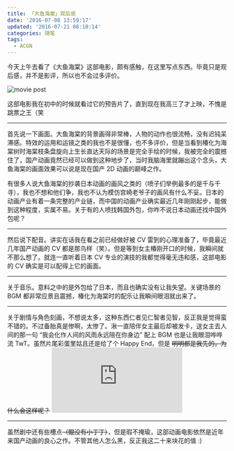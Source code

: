 ```yaml
---
title: 「大鱼海棠」观后感
date: '2016-07-08 13:59:17'
updated: '2016-07-21 08:10:14'
categories: 随笔
tags:
  - ACGN
---
```


今天上午去看了《大鱼海棠》这部电影，颇有感触，在这里写点东西。毕竟只是观后感，并不是影评，所以也不会过多评价。

![movie post](https://ooo.0o0.ooo/2016/07/20/5790145051c40.jpg)

这部电影我在初中的时候就看过它的预告片了，直到现在我高三了才上映，不愧是跳票之王（笑

<!--more-->
----------------

首先说一下画面。大鱼海棠的背景画得非常棒，人物的动作也很流畅，没有迟钝呆滞感。特效的运用和运镜之类的我也不是很懂，也不多评价，但是当看到椿化为海棠树时海棠枝条盘旋向上生长直达天际的场景是完全手绘的时候，我被完全的震撼住了，国产动画竟然已经可以做到这种地步了，当时我脑海里就蹦出这个念头，大鱼海棠的画面效果可以说是现在国产 2D 动画的巅峰之作。

有很多人说大鱼海棠的抄袭日本动画的画风之类的（喷子们举例最多的是千与千寻），我也不想和他们争，我也不认为模仿宫崎老爷子的画风有什么不妥。日本的动画产业有着一条完整的产业链，而中国的动画产业确实最近几年刚刚起步，能做到这种程度，实属不易。关于有的人喷找韩国外包，你咋不说日本动画还找中国外包呢？

----------------

然后说下配音。讲实在话我在看之前已经做好被 CV 雷到的心理准备了，毕竟最近几年国产动画的 CV 都是那鸟样（笑）。但是等到女主椿刚开口的时候，我瞬间就不那么想了。就连一直听着日本 CV 专业的演技的我都觉得毫无违和感，这部电影的 CV 确实是可以配得上它的画面。

----------------

关于音乐。意料之中的是外包给了日本，而且也确实没有让我失望。关键场景的 BGM 都非常应景且震撼，椿化为海棠时的配乐让我瞬间眼泪就出来了。

----------------

关于剧情与角色刻画，不想说太多，这种东西仁者见仁智者见智，反正我是觉得蛮不错的。不过备胎真是惨啊，太惨了。湫一直陪伴女主最后却被发卡，送女主去人间的那一句 “我会化作人间的风雨永远陪在你身边” 配上 BGM 也是让我眼泪哗哗流 TwT。虽然片尾彩蛋里姑且还是给了个 Happy End，但是 ~~明明都是我先的，为什么会这样呢？~~ ![emotion doge](https://img.prinzeugen.net/image.php?di=56FY)

----------------

虽然剧中还有些槽点~~（鲲没有小丁丁）~~，但是瑕不掩瑜，这部动画电影依然是近年来国产动画的良心之作。不管其他人怎么黑，反正我这二十来块花的值 :)
